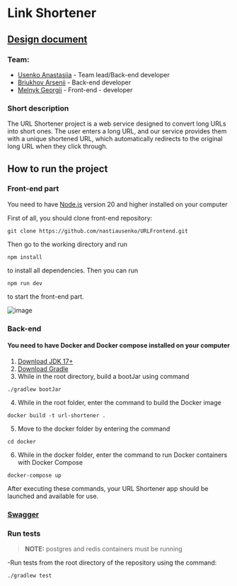 # Link Shortener

## [Design document](https://docs.google.com/document/d/1iMQEvyzFKvNWu4vGWAc10u-2C6-AExHxE7dNiprqAkU/edit#heading=h.k57aj13un2t)

### Team:

- [Usenko Anastasiia](https://t.me/nastia_u) - Team lead/Back-end developer
- [Briukhov Arsenii](https://t.me/qrqwqeqt) - Back-end developer
- [Melnyk Georgii](https://t.me/geor9ii) - Front-end - developer

### Short description

The URL Shortener project is a web service designed to convert long URLs into short ones. The user enters a long URL, and our service provides them with a unique shortened URL, which automatically redirects to the original long URL when they click through.

## How to run the project

### Front-end part
You need to have [Node.js](https://nodejs.org/en/download/prebuilt-installer) version 20 and higher installed on your computer

First of all, you should clone front-end repository:
```
git clone https://github.com/nastiausenko/URLFrontend.git
```
Then go to the working directory and run 
```
npm install
``` 
to install all dependencies.
Then you can run 
```
npm run dev
``` 
to start the front-end part.

![image](https://github.com/qrqwqeqt/URLSimplifyAPI/assets/114734522/3cb5b6f3-dcf6-488e-a7c8-62e61091e2e1)

### Back-end
#### You need to have Docker and Docker compose installed on your computer 

1. [Download JDK 17+](https://www.oracle.com/cis/java/technologies/downloads/)
2. [Download Gradle](https://gradle.org/install/)
3. While in the root directory, build a bootJar using command
```
./gradlew bootJar
```
4. While in the root folder, enter the command to build the Docker image
```
docker build -t url-shortener .
```
5. Move to the docker folder by entering the command
```
cd docker
```
6. While in the docker folder, enter the command to run Docker containers with Docker Compose
```
docker-compose up
```
After executing these commands, your URL Shortener app should be launched and available for use.

### [Swagger](http://localhost:8080/url-shortener/swagger-ui/index.html#/)

### Run tests
> **NOTE:** postgres and redis containers must be running

-Run tests from the root directory of the repository using the command:
```
./gradlew test
```
